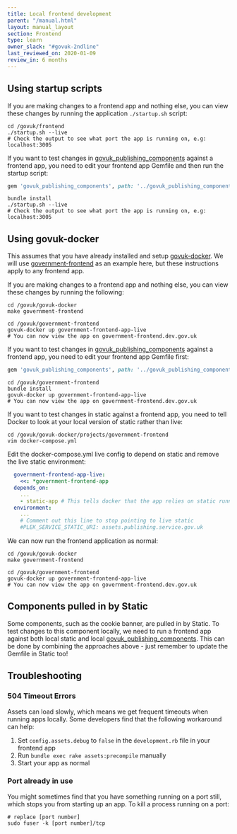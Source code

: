 ```yaml
---
title: Local frontend development
parent: "/manual.html"
layout: manual_layout
section: Frontend
type: learn
owner_slack: "#govuk-2ndline"
last_reviewed_on: 2020-01-09
review_in: 6 months
---
```


## Using startup scripts
If you are making changes to a frontend app and nothing else, you can view these changes by running the application `./startup.sh` script:

```shell
cd /govuk/frontend
./startup.sh --live
# Check the output to see what port the app is running on, e.g: localhost:3005
```

If you want to test changes in [govuk_publishing_components] against a frontend app, you need to edit your frontend app Gemfile and then run the startup script:

```ruby
gem 'govuk_publishing_components', path: '../govuk_publishing_components'
```

```shell
bundle install
./startup.sh --live
# Check the output to see what port the app is running on, e.g: localhost:3005
```

## Using govuk-docker

This assumes that you have already installed and setup [govuk-docker]. We will use [government-frontend] as an example here, but these instructions apply to any frontend app.

If you are making changes to a frontend app and nothing else, you can view these changes by running the following:

```shell
cd /govuk/govuk-docker
make government-frontend

cd /govuk/government-frontend
govuk-docker up government-frontend-app-live
# You can now view the app on government-frontend.dev.gov.uk
```

If you want to test changes in [govuk_publishing_components] against a frontend app, you need to edit your frontend app Gemfile first:

```ruby
gem 'govuk_publishing_components', path: '../govuk_publishing_components'
```

```shell
cd /govuk/government-frontend
bundle install
govuk-docker up government-frontend-app-live
# You can now view the app on government-frontend.dev.gov.uk
```

If you want to test changes in static against a frontend app, you need to tell Docker to look at your local version of static rather than live:

```shell
cd /govuk/govuk-docker/projects/government-frontend
vim docker-compose.yml
```
Edit the docker-compose.yml live config to depend on static and remove the live static environment:

```yaml
  government-frontend-app-live:
    <<: *government-frontend-app
  depends_on:
    ...
    - static-app # This tells docker that the app relies on static running locally
  environment:
    ...
    # Comment out this line to stop pointing to live static
    #PLEK_SERVICE_STATIC_URI: assets.publishing.service.gov.uk
```

We can now run the frontend application as normal:
```shell
cd /govuk/govuk-docker
make government-frontend

cd /govuk/government-frontend
govuk-docker up government-frontend-app-live
# You can now view the app on government-frontend.dev.gov.uk
```

## Components pulled in by Static
Some components, such as the cookie banner, are pulled in by Static. To test changes to this component locally, we need to run a frontend app against both local static and local [govuk_publishing_components]. This can be done by combining the approaches above - just remember to update the Gemfile in Static too!

## Troubleshooting

### 504 Timeout Errors
Assets can load slowly, which means we get frequent timeouts when running apps locally. Some developers find that the following workaround can help:

1. Set `config.assets.debug` to `false` in the `development.rb` file in your frontend app
1. Run `bundle exec rake assets:precompile` manually
1. Start your app as normal

### Port already in use
You might sometimes find that you have something running on a port still, which stops you from starting up an app. To kill a process running on a port:

```shell
# replace [port number]
sudo fuser -k [port number]/tcp
```

[govuk_app_config]: https://github.com/alphagov/govuk_app_config
[frontend]: https://github.com/alphagov/frontend
[static]: https://github.com/alphagov/static
[govuk_publishing_components]: https://github.com/alphagov/govuk_publishing_components
[government-frontend]: https://github.com/alphagov/government-frontend
[govuk-docker]: https://github.com/alphagov/govuk-docker/blob/master/docs/installation.md
